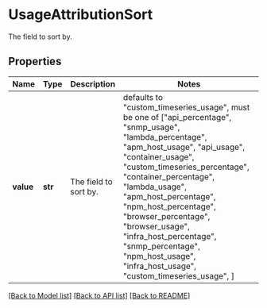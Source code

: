 # UsageAttributionSort

The field to sort by.
## Properties
Name | Type | Description | Notes
------------ | ------------- | ------------- | -------------
**value** | **str** | The field to sort by. | defaults to "custom_timeseries_usage",  must be one of ["api_percentage", "snmp_usage", "lambda_percentage", "apm_host_usage", "api_usage", "container_usage", "custom_timeseries_percentage", "container_percentage", "lambda_usage", "apm_host_percentage", "npm_host_percentage", "browser_percentage", "browser_usage", "infra_host_percentage", "snmp_percentage", "npm_host_usage", "infra_host_usage", "custom_timeseries_usage", ]

[[Back to Model list]](README.md#documentation-for-models) [[Back to API list]](README.md#documentation-for-api-endpoints) [[Back to README]](README.md)



